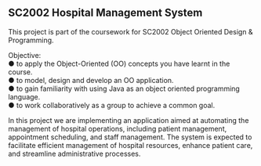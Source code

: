 ## SC2002 Hospital Management System

This project is part of the coursework for SC2002 Object Oriented Design & Programming.

Objective:<br>
  ● to apply the Object-Oriented (OO) concepts you have learnt in the course.<br>
  ● to model, design and develop an OO application.<br>
  ● to gain familiarity with using Java as an object oriented programming language.<br>
  ● to work collaboratively as a group to achieve a common goal.<br>

In this project we are implementing an application aimed at automating the management of hospital operations, including patient management, appointment scheduling, and staff management. 
The system is expected to facilitate efficient management of hospital resources, enhance patient care, and streamline administrative processes.
